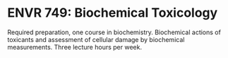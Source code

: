 # ENVR 749: Biochemical Toxicology

Required preparation, one course in biochemistry. Biochemical actions of toxicants and assessment of cellular damage by biochemical measurements. Three lecture hours per week.